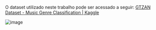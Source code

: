 O dataset utilizado neste trabalho pode ser acessado a seguir: [GTZAN Dataset - Music Genre Classification | Kaggle](https://www.kaggle.com/datasets/andradaolteanu/gtzan-dataset-music-genre-classification)

![image](https://github.com/user-attachments/assets/bd965ba0-29d1-4aff-9459-64dd2be5c7e6)
